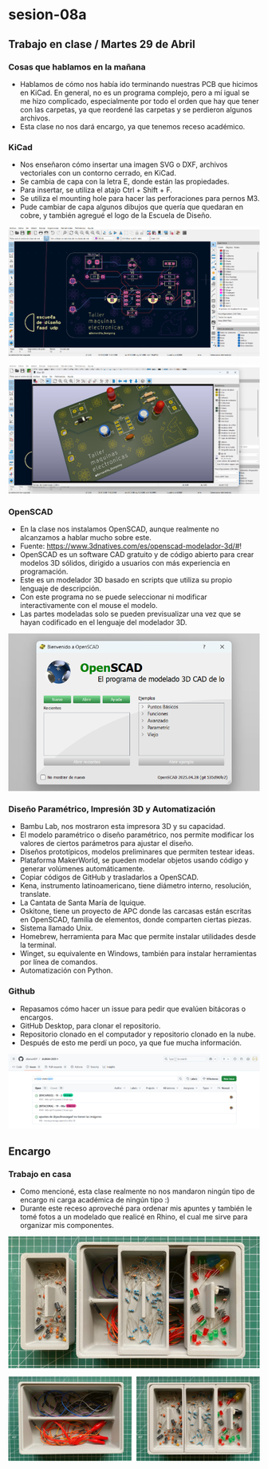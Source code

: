 # sesion-08a

## Trabajo en clase / Martes 29 de Abril

### Cosas que hablamos en la mañana

- Hablamos de cómo nos había ido terminando nuestras PCB que hicimos en KiCad. En general, no es un programa complejo, pero a mí igual se me hizo complicado, especialmente por todo el orden que hay que tener con las carpetas, ya que reordené las carpetas y se perdieron algunos archivos.
- Esta clase no nos dará encargo, ya que tenemos receso académico.

### KiCad

- Nos enseñaron cómo insertar una imagen SVG o DXF, archivos vectoriales con un contorno cerrado, en KiCad.
- Se cambia de capa con la letra E, donde están las propiedades.
- Para insertar, se utiliza el atajo Ctrl + Shift + F.
- Se utiliza el mounting hole para hacer las perforaciones para pernos M3.
- Pude cambiar de capa algunos dibujos que quería que quedaran en cobre, y también agregué el logo de la Escuela de Diseño.

![Captura de editor de placa PCB en KiCad](./archivos/tme-sesion08a-editorPlaca.png)

![Captura de visor3D de placa PCB en KiCad](./archivos/tme-sesion08a-visor3D.png)

### OpenSCAD

- En la clase nos instalamos OpenSCAD, aunque realmente no alcanzamos a hablar mucho sobre este.
- Fuente: https://www.3dnatives.com/es/openscad-modelador-3d/#!
- OpenSCAD es un software CAD gratuito y de código abierto para crear modelos 3D sólidos, dirigido a usuarios con más experiencia en programación.
- Este es un modelador 3D basado en scripts que utiliza su propio lenguaje de descripción.
- Con este programa no se puede seleccionar ni modificar interactivamente con el mouse el modelo.
- Las partes modeladas solo se pueden previsualizar una vez que se hayan codificado en el lenguaje del modelador 3D.

![Captura de cuando me instalé OpenSCAD](./archivos/tme-sesion08a-openSCAD.png)

### Diseño Paramétrico, Impresión 3D y Automatización

- Bambu Lab, nos mostraron esta impresora 3D y su capacidad.
- El modelo paramétrico o diseño paramétrico, nos permite modificar los valores de ciertos parámetros para ajustar el diseño.
- Diseños prototípicos, modelos preliminares que permiten testear ideas.
- Plataforma MakerWorld, se pueden modelar objetos usando código y generar volúmenes automáticamente.
- Copiar códigos de GitHub y trasladarlos a OpenSCAD.
- Kena, instrumento latinoamericano, tiene diámetro interno, resolución, translate.
- La Cantata de Santa María de Iquique.
- Oskitone, tiene un proyecto de APC donde las carcasas están escritas en OpenSCAD, familia de elementos, donde comparten ciertas piezas.
- Sistema llamado Unix.
- Homebrew, herramienta para Mac que permite instalar utilidades desde la terminal.
- Winget, su equivalente en Windows, también para instalar herramientas por línea de comandos.
- Automatización con Python.

### Github

- Repasamos cómo hacer un issue para pedir que evalúen bitácoras o encargos.
- GitHub Desktop, para clonar el repositorio.
- Repositorio clonado en el computador y repositorio clonado en la nube.
- Después de esto me perdí un poco, ya que fue mucha información.

![Captura de Github](./archivos/tme-sesion08a-hithub.png)

## Encargo

### Trabajo en casa

- Como mencioné, esta clase realmente no nos mandaron ningún tipo de encargo ni carga académica de ningún tipo :)
- Durante este receso aproveché para ordenar mis apuntes y también le tomé fotos a un modelado que realicé en Rhino, el cual me sirve para organizar mis componentes.

![Foto caja modelada en 3D](./archivos/tme-sesion08a-caja01.jpeg)

![Foto caja modelada en 3D](./archivos/tme-sesion08a-caja02.jpeg)
